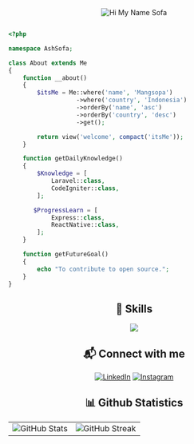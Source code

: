 <div align="center">
  <img src="https://capsule-render.vercel.app/api?type=waving&color=0:2A7AEF,100:151B23&text-align=center&height=150&text=Hi%20👋%20My%20Name%20Sofa&fontSize=50&fontColor=61DAFB&fontAlignY=45&animation=twinkling&desc=Software%20Engineer%20|%20Problem%20Solver%20|%20Tech%20Enthusiast&descSize=27&descAlignY=85&section=header" alt="Hi My Name Sofa" />
</div>

```php

<?php

namespace AshSofa;

class About extends Me
{
    function __about()
    {
        $itsMe = Me::where('name', 'Mangsopa')
                   ->where('country', 'Indonesia')
                   ->orderBy('name', 'asc')
                   ->orderBy('country', 'desc')
                   ->get();

        return view('welcome', compact('itsMe'));
    }

    function getDailyKnowledge()
    {
        $Knowledge = [
            Laravel::class,
            CodeIgniter::class,
        ];

       $ProgressLearn = [
            Express::class,
            ReactNative::class,
        ];
    }

    function getFutureGoal()
    {
        echo "To contribute to open source.";
    }
}
```


<h2 align="center">🧠 Skills </h2>
<p align="center">
  <a href="https://skillicons.dev">
    <img src="https://skillicons.dev/icons?i=laravel,react,js,html,css,postgres,mysql,postman,nginx,linux&theme=light" />
  </a>
</p>

<h2 align="center"> 📬 Connect with me </h2>
<div align="center">
    
[![LinkedIn](https://cdn2.iconfinder.com/data/icons/social-media-2285/512/1_Linkedin_unofficial_colored_svg-48.png)](https://www.linkedin.com/in/ahmadsofa/)
[![Instagram](https://cdn2.iconfinder.com/data/icons/social-media-applications/64/social_media_applications_3-instagram-48.png)](https://www.instagram.com/dhxnyuzer/)
</div>

<h2 align="center">📊 Github Statistics </h2>
<table width="100%" cellpadding="0" cellspacing="0" border="0">
  <tr>
    <td align="left" valign="middle">
      <img src="https://github-readme-stats.vercel.app/api?username=mangsopa&theme=react&show_icons=true&hide_border=false" alt="GitHub Stats" />
    </td>
    <td align="right" valign="middle">
      <img src="https://github-readme-streak-stats.herokuapp.com?user=mangsopa&theme=react&hide_border=false&currStreakNum=61DAFB&sideLabels=61DAFB&currStreakLabel=61DAFB" alt="GitHub Streak" />
    </td>
  </tr>
</table>
<br>

<!-- <h2 align="center"> 🌟 My Skills </h2>
<div align="center"> -->
<!--       <img src="https://cdn.jsdelivr.net/gh/devicons/devicon/icons/javascript/javascript-original.svg" height="60" alt="javascript logo" title="javascript" />
      <img width="17" />
      <img src="https://cdn.jsdelivr.net/gh/devicons/devicon/icons/react/react-original.svg" height="60" alt="react logo" title="React Native"  />
      <img width="17" />
      <img src="https://cdn.jsdelivr.net/gh/devicons/devicon/icons/tailwindcss/tailwindcss-original-wordmark.svg" height="60" alt="tailwindcss logo" title="tailwinds"  />
      <img width="17" />
      <img src="https://cdn.jsdelivr.net/gh/devicons/devicon/icons/php/php-original.svg" height="60" alt="php logo" title="php" />
      <img width="17" />
      <img src="https://cdn.worldvectorlogo.com/logos/laravel-2.svg" height="60" alt="laravel logo" title="laravel"  />
      <img width="17" />
      <img src="https://cdn.worldvectorlogo.com/logos/codeigniter.svg" height="60" alt="code igniter logo" title="code igniter"  />
      <img width="17" />
     <img src="https://cdn.worldvectorlogo.com/logos/express-109.svg" height="60" alt="express js logo" title="express js"  />
      <img width="17" /> -->

<!-- 
    ![Laravel](https://img.shields.io/badge/Laravel-v10-FF2D20?style=for-the-badge&logo=laravel&logoColor=white)
    ![CodeIgniter](https://img.shields.io/badge/codeigniter-EF4223?style=for-the-badge&logo=codeigniter&logoColor=white)
    ![Express](https://img.shields.io/badge/-Express-green?style=for-the-badge)
    ![React Native](https://img.shields.io/badge/-react_native-blue?style=for-the-badge)

    ![MySQL](https://img.shields.io/badge/-mysql-white?style=for-the-badge)
    ![PostgreSQL](https://img.shields.io/badge/-postgresql-lightblue?style=for-the-badge)
    -->
<!-- </div> -->

<!-- ## Reach me on

<div align="center">
  <a href="https://www.instagram.com/faaa_fs" target="_blank">
    <img src="https://img.shields.io/static/v1?message=Instagram&logo=instagram&label=&color=E4405F&logoColor=white&labelColor=&style=for-the-badge" height="33" alt="instagram logo"  />
  </a>
    <a href="https://discord.com/channels/@owesofa" target="_blank">
  <img src="https://img.shields.io/static/v1?message=Discord&logo=discord&label=&color=7289DA&logoColor=white&labelColor=&style=for-the-badge" height="33" alt="discord logo"  />
  </a>

  <a href="https://mail.google.com/mail/u/0/?view=cm&tf=1&fs=1&to=whoamiii336@gmail.com" target="_blank">
    <img src="https://img.shields.io/static/v1?message=Gmail&logo=gmail&label=&color=D14836&logoColor=white&labelColor=&style=for-the-badge" height="33" alt="gmail logo"  />
  </a>
  <a href="https://www.linkedin.com/in/ahmadsofa/" target="_blank">
    <img src="https://img.shields.io/static/v1?message=LinkedIn&logo=linkedin&label=&color=0077B5&logoColor=white&labelColor=&style=for-the-badge" height="33" alt="linkedin logo"  />
  </a>
  <a href="https://www.hackerrank.com/profile/sofa_ramadhan168" target="_blank">
    <img src="https://img.shields.io/static/v1?message=HackerRank&logo=hackerrank&label=&color=2EC866&logoColor=white&labelColor=&style=for-the-badge" height="33" alt="hackerrank logo"  />
  </a>
  <a href="https://www.facebook.com/sofarafs" target="_blank">
    <img src="https://img.shields.io/static/v1?message=Facebook&logo=facebook&label=&color=1877F2&logoColor=white&labelColor=&style=for-the-badge" height="33" alt="facebook logo"  />
  </a>
</div>
